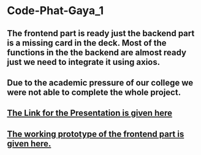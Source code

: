 # Code-Phat-Gaya_1

## The frontend part is ready just the backend part is a missing card in the deck. Most of the functions in the the backend are almost ready just we need to integrate it using axios.
## Due to the academic pressure of our college we were not able to complete the whole project.


## <a href="https://drive.google.com/file/d/1WEK7xjP3OnmYxyxtDkxhIq6vPe6f8KRg/view?usp=sharing">The Link for the Presentation is given here</a>


## <a href="https://codfil.vercel.app/">The working prototype of the frontend part is given here.</a>
